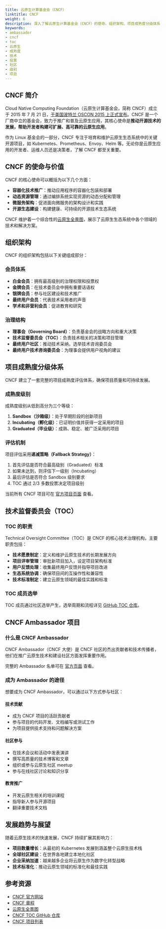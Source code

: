 ```yaml
---
title: 云原生计算基金会（CNCF）
linktitle: CNCF
weight: 6
description: 深入了解云原生计算基金会（CNCF）的使命、组织架构、项目成熟度分级体系，以及如何成为 CNCF Ambassador。探索 CNCF 如何推动云原生技术生态系统的发展。
keywords:
- ambassador
- cncf
- toc
- 云原生
- 成熟度
- 技术
- 投票
- 社区
- 级别
- 项目
---
```


## CNCF 简介

Cloud Native Computing Foundation（云原生计算基金会，简称 CNCF）成立于 2015 年 7 月 21 日，[于美国波特兰 OSCON 2015 上正式宣布](https://www.cncf.io/announcement/2015/06/21/new-cloud-native-computing-foundation-to-drive-alignment-among-container-technologies/)。CNCF 是一个厂商中立的基金会，致力于推广和普及云原生应用，其核心使命是**推动开源技术的发展，帮助开发者构建可扩展、高可靠的云原生应用**。

作为 Linux 基金会的一部分，CNCF 专注于培育和维护云原生生态系统中的关键开源项目，如 Kubernetes、Prometheus、Envoy、Helm 等。无论你是云原生应用的开发者、运维人员还是决策者，了解 CNCF 都至关重要。

## CNCF 的使命与价值

CNCF 的核心使命可以概括为以下几个方面：

- **容器化技术推广**：推动应用程序的容器化包装和部署
- **动态资源管理**：通过编排系统实现资源的动态分配和管理
- **微服务架构**：促进面向微服务的架构设计和实践
- **开源生态建设**：构建健康、可持续的开源技术生态系统

CNCF 维护着一个综合性的[云原生全景图](https://landscape.cncf.io/)，展示了云原生生态系统中各个领域的技术和解决方案。

## 组织架构

CNCF 的组织架构包括以下关键组成部分：

### 会员体系

- **白金会员**：拥有最高级别的治理权限和投票权
- **金牌会员**：在技术委员会中拥有重要话语权
- **银牌会员**：参与社区建设和技术推广
- **最终用户会员**：代表技术采用者的声音
- **学术和非营利会员**：促进教育和研究

### 治理结构

- **理事会（Governing Board）**：负责基金会的战略方向和重大决策
- **技术监督委员会（TOC）**：负责技术相关的决策和项目管理
- **最终用户社区**：推动技术采纳，选举技术咨询委员会
- **最终用户技术咨询委员会**：为理事会提供用户视角的建议

## 项目成熟度分级体系

CNCF 建立了一套完整的项目成熟度评估体系，确保项目质量和可持续发展。

### 成熟度级别

成熟度级别从低到高分为三个等级：

1. **Sandbox（沙箱级）**：处于早期阶段的创新项目
2. **Incubating（孵化级）**：已证明价值并获得一定采用的项目
3. **Graduated（毕业级）**：成熟、稳定、被广泛采用的项目

### 评估机制

项目评估采用**递减策略（Fallback Strategy）**：

1. 首先评估是否符合最高级别（Graduated）标准
2. 如果未达到，则评估下一级别（Incubating）
3. 最后评估是否符合 Sandbox 级别要求
4. TOC 通过 2/3 多数投票决定项目级别

当前所有 CNCF 项目可在 [官方项目页面](https://www.cncf.io/projects/) 查看。

## 技术监督委员会（TOC）

### TOC 的职责

Technical Oversight Committee（TOC）是 CNCF 的核心技术治理机构，主要职责包括：

- **技术愿景制定**：定义和维护云原生技术的长期发展方向
- **项目评审管理**：审批新项目加入，设定项目架构标准
- **用户反馈处理**：收集最终用户反馈并指导项目改进
- **生态系统协调**：确保项目间的互操作性和兼容性
- **技术标准制定**：建立云原生领域的最佳实践和标准

### TOC 成员选举

TOC 成员通过社区选举产生，选举周期和流程详见 [GitHub TOC 仓库](https://github.com/cncf/toc)。

## CNCF Ambassador 项目

### 什么是 CNCF Ambassador

CNCF Ambassador（CNCF 大使）是 CNCF 社区的杰出贡献者和技术传播者，他们在推广云原生技术和建设社区方面发挥重要作用。

完整的 Ambassador 名单可在 [官方页面](https://www.cncf.io/people/ambassadors/) 查看。

### 成为 Ambassador 的途径

想要成为 CNCF Ambassador，可以通过以下方式参与社区：

#### 技术贡献

- 成为 CNCF 项目的活跃贡献者
- 参与项目的代码开发、文档编写或测试工作
- 为项目提供技术支持和问题解决方案

#### 社区参与

- 在技术会议和活动中发表演讲
- 撰写高质量的技术博客和文章
- 组织或参与云原生社区 meetup
- 参与在线社区讨论和知识分享

#### 教育推广

- 开发云原生相关的培训课程
- 指导新人参与开源项目
- 翻译重要技术文档

## 发展趋势与展望

随着云原生技术的快速发展，CNCF 持续扩展其影响力：

- **项目数量增长**：从最初的 Kubernetes 发展到涵盖整个云原生技术栈
- **全球社区建设**：在世界各地建立本地化社区
- **企业采纳加速**：越来越多企业将云原生作为数字化转型战略
- **技术标准化**：推动云原生领域的标准化和最佳实践

## 参考资源

- [CNCF 官方网站](https://www.cncf.io/)
- [CNCF 章程](https://www.cncf.io/about/charter/)
- [云原生全景图](https://landscape.cncf.io/)
- [CNCF TOC GitHub 仓库](https://github.com/cncf/toc)
- [CNCF 项目列表](https://www.cncf.io/projects/)
